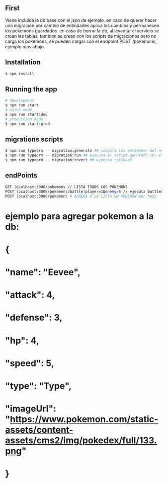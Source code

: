 ## First 

Viene incluida la db base con el json de ejemplo.
en caso de querer hacer una migracion por cambio de entindades aplica los cambios y permanecen los pokemons guardados.
en caso de borrar la db, al levantar el servicio se crean las tablas, tambien se crean con los scripts de migraciones pero no carga los pokemons, se pueden cargar con el endpoint POST /pokemons, ejemplo mas abajo.

## Installation

```bash
$ npm install
```

## Running the app

```bash
# development
$ npm run start
# watch mode
$ npm run start:dev
# production mode
$ npm run start:prod
```

## migrations scripts
```bash
$ npm run typeorm -- migration:generate ## compara las entidades del nest y las de la db, en caso de ver diferencias crea el script para ejecutar con el migration:run
$ npm run typeorm -- migration:run ## ejecuta el script generado con el generate
$ npm run typeorm -- migration:revert ## ejecuta rollback
```

## endPoints
```bash
GET localhost:3000/pokemons // LISTA TODOS LOS POKEMONS
POST localhost:3000/pokemons/battle?player=1&enemy=5 // ejecuta battleSystem, acepta solo id numericos por query
POST localhost:3000/pokemons # AGREGA A LA LISTA UN POKEMON por body
```
# ejemplo para agregar pokemon a la db:
# {   
#  "name": "Eevee",
#  "attack": 4,
#  "defense": 3,
#  "hp": 4,
#  "speed": 5,
#  "type": "Type",
#  "imageUrl": "https://www.pokemon.com/static-assets/content-assets/cms2/img/pokedex/full/133.png"
#  }





